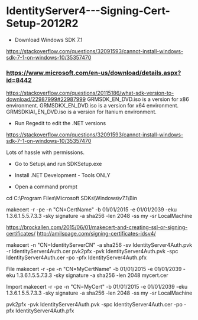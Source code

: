 # IdentityServer4---Signing-Cert-Setup-2012R2

- Download Windows SDK 7.1

https://stackoverflow.com/questions/32091593/cannot-install-windows-sdk-7-1-on-windows-10/35357470

### https://www.microsoft.com/en-us/download/details.aspx?id=8442

https://stackoverflow.com/questions/20115186/what-sdk-version-to-download/22987999#22987999
GRMSDK_EN_DVD.iso is a version for x86 environment.
GRMSDKX_EN_DVD.iso is a version for x64 environment.
GRMSDKIAI_EN_DVD.iso is a version for Itanium environment.

- Run Regedit to edit the .NET versions

https://stackoverflow.com/questions/32091593/cannot-install-windows-sdk-7-1-on-windows-10/35357470

Lots of hassle with permissions.

- Go to Setup\ and run SDKSetup.exe

- Install .NET Development - Tools ONLY

- Open a command prompt

cd C:\Program Files\Microsoft SDKs\Windows\v7.1\Bin

makecert -r -pe -n "CN=CertName" -b 01/01/2015 -e 01/01/2039 -eku 1.3.6.1.5.5.7.3.3 -sky signature -a sha256 -len 2048 -ss my -sr LocalMachine

https://brockallen.com/2015/06/01/makecert-and-creating-ssl-or-signing-certificates/
http://amilspage.com/signing-certificates-idsv4/

makecert -n "CN=IdentityServerCN" -a sha256 -sv IdentityServer4Auth.pvk -r IdentityServer4Auth.cer
pvk2pfx -pvk IdentityServer4Auth.pvk -spc IdentityServer4Auth.cer -po -pfx IdentityServer4Auth.pfx

File
makecert -r -pe -n "CN=MyCertName" -b 01/01/2015 -e 01/01/2039 -eku 1.3.6.1.5.5.7.3.3 -sky signature -a sha256 -len 2048 mycert.cer

Import
makecert -r -pe -n "CN=MyCert" -b 01/01/2015 -e 01/01/2039 -eku 1.3.6.1.5.5.7.3.3 -sky signature -a sha256 -len 2048 -ss my -sr LocalMachine

pvk2pfx -pvk IdentityServer4Auth.pvk -spc IdentityServer4Auth.cer -po -pfx IdentityServer4Auth.pfx
